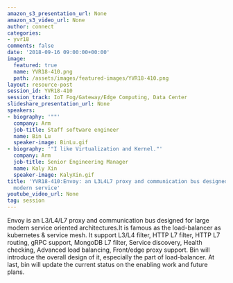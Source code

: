 ```yaml
---
amazon_s3_presentation_url: None
amazon_s3_video_url: None
author: connect
categories:
- yvr18
comments: false
date: '2018-09-16 09:00:00+00:00'
image:
  featured: true
  name: YVR18-410.png
  path: /assets/images/featured-images/YVR18-410.png
layout: resource-post
session_id: YVR18-410
session_track: IoT Fog/Gateway/Edge Computing, Data Center
slideshare_presentation_url: None
speakers:
- biography: '""'
  company: Arm
  job-title: Staff software engineer
  name: Bin Lu
  speaker-image: BinLu.gif
- biography: '"I like Virtualization and Kernel."'
  company: Arm
  job-title: Senior Engineering Manager
  name: Kaly Xin
  speaker-image: KalyXin.gif
title: 'YVR18-410:Envoy: an L3L4L7 proxy and communication bus designed for large
  modern service'
youtube_video_url: None
tag: session
---
```


Envoy is an L3/L4/L7 proxy and communication bus designed for large modern service oriented architectures.It is famous as the load-balancer as kubernetes & service mesh. It support L3/L4 filter, HTTP L7 filter, HTTP L7 routing, gRPC support, MongoDB L7 filter, Service discovery, Health checking, Advanced load balancing, Front/edge proxy support. Bin will introduce the overall design of it, especially the part of load-balancer. At last, bin will update the current status on the enabling work and future plans.